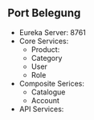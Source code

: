 ## Port Belegung

- Eureka Server: 8761
- Core Services:
    - Product: 
    - Category
    - User 
    - Role
- Composite Serices:
    - Catalogue
    - Account
- API Services: 


